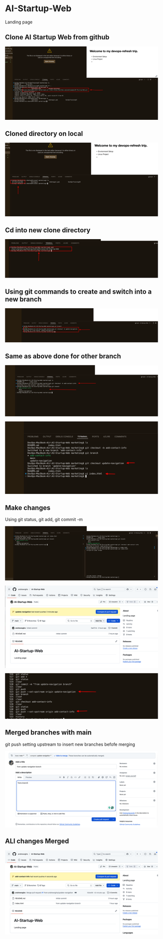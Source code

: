 # AI-Startup-Web
Landing page

## Clone AI Startup Web from github

![](1.CloneAI_Startup.png)

## Cloned directory on local

![](2.Clone_dir.png)



## Cd into new clone directory

![](3.cd_dir.png)

## Using git commands to create and switch into a new branch 

![](4.Tom_branch.png)

## Same as above done for other branch

![](5.Jerry_branch.png)


![](6.switch_to_tom_branch.png)

## Make changes
Using git status, git add, git commit -m

![](7.Make_changes.png)

![](8.Pullrequest.png)

![](9.Push_to_remote.png)


## Merged branches with main

git push setting upstream to insert new branches befofe merging

![](10.Merge_Tom.png)

## ALl changes Merged

![](11.Merge_Jerry.png)





